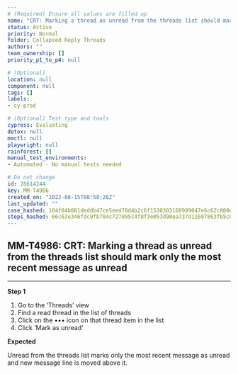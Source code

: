 ```yaml
---
# (Required) Ensure all values are filled up
name: "CRT: Marking a thread as unread from the threads list should mark only the most recent message as unread"
status: Active
priority: Normal
folder: Collapsed Reply Threads
authors: ""
team_ownership: []
priority_p1_to_p4: null

# (Optional)
location: null
component: null
tags: []
labels: 
- cy-prod

# (Optional) Test type and tools
cypress: Evaluating
detox: null
mmctl: null
playwright: null
rainforest: []
manual_test_environments: 
- Automated - No manual tests needed

# Do not change
id: 28614244
key: MM-T4986
created_on: "2022-08-15T08:58:26Z"
last_updated: ""
case_hashed: 104f84b081deddb47ce5eed78d4b2c6f1530303160989047e6c62c808ec0dab317d8388095372b6aa72609b08962d8ea
steps_hashed: 66c63e346fdc9fb704c727895c4f8f3e053d98ea737d11697863fb5c06156b8b1ac51345a48a14c2953d8ca953372ede
---
```


<!-- (Auto-generated) Based on frontmatter's "key" and "name" -->

## MM-T4986: CRT: Marking a thread as unread from the threads list should mark only the most recent message as unread

---

**Step 1**

1. Go to the ‘Threads’ view
2. Find a read thread in the list of threads
3. Click on the ••• icon on that thread item in the list
4. Click ‘Mark as unread’

**Expected**

Unread from the threads list marks only the most recent message as unread and new message line is moved above it.
